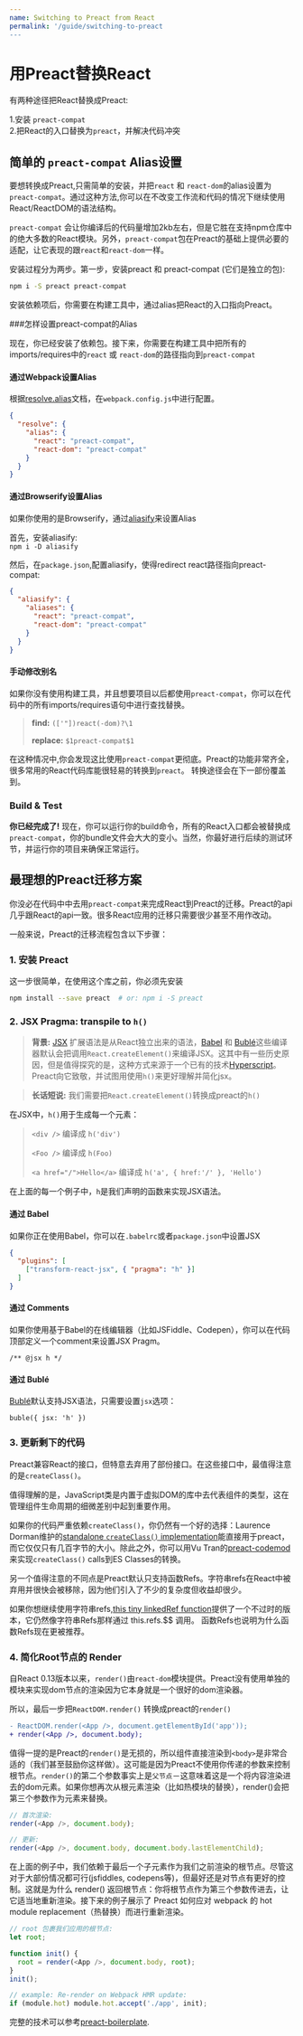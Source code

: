 ```yaml
---
name: Switching to Preact from React
permalink: '/guide/switching-to-preact
---
```




# 用Preact替换React

有两种途径把React替换成Preact:

1.安装 `preact-compat`  
2.把React的入口替换为`preact`，并解决代码冲突

## 简单的 `preact-compat` Alias设置

要想转换成Preact,只需简单的安装，并把`react` 和 `react-dom`的alias设置为`preact-compat`。通过这种方法,你可以在不改变工作流和代码的情况下继续使用React/ReactDOM的语法结构。

`preact-compat` 会让你编译后的代码量增加2kb左右，但是它胜在支持npm仓库中的绝大多数的React模块。另外，`preact-compat`包在Preact的基础上提供必要的适配，让它表现的跟`react`和`react-dom`一样。

安装过程分为两步。第一步，安装preact 和 preact-compat (它们是独立的包):

```sh
npm i -S preact preact-compat
```

安装依赖项后，你需要在构建工具中，通过alias把React的入口指向Preact。

###怎样设置preact-compat的Alias

现在，你已经安装了依赖包。接下来，你需要在构建工具中把所有的imports/requires中的`react` 或 `react-dom`的路径指向到`preact-compat`


#### 通过Webpack设置Alias

根据[resolve.alias](https://webpack.github.io/docs/configuration.html#resolve-alias)文档，在`webpack.config.js`中进行配置。

```json
{
  "resolve": {
    "alias": {
      "react": "preact-compat",
      "react-dom": "preact-compat"
    }
  }
}
```

#### 通过Browserify设置Alias

如果你使用的是Browserify，通过[aliasify](https://www.npmjs.com/package/aliasify)来设置Alias

首先，安装aliasify:  
`npm i -D aliasify`

然后，在`package.json`,配置aliasify，使得redirect react路径指向preact-compat:

```json
{
  "aliasify": {
    "aliases": {
      "react": "preact-compat",
      "react-dom": "preact-compat"
    }
  }
}
```


#### 手动修改别名

如果你没有使用构建工具，并且想要项目以后都使用`preact-compat`，你可以在代码中的所有imports/requires语句中进行查找替换。
> **find:**    `(['"])react(-dom)?\1`
>
> **replace:** `$1preact-compat$1`

在这种情况中,你会发现这比使用`preact-compat`更彻底。Preact的功能非常齐全，很多常用的React代码库能很轻易的转换到`preact`。
转换途径会在下一部份覆盖到。

### Build & Test

**你已经完成了!**
现在，你可以运行你的build命令，所有的React入口都会被替换成`preact-compat`，你的bundle文件会大大的变小。当然，你最好进行后续的测试环节，并运行你的项目来确保正常运行。

## 最理想的Preact迁移方案
你没必在代码中中去用`preact-compat`来完成React到Preact的迁移。Preact的api几乎跟React的api一致。很多React应用的迁移只需要很少甚至不用作改动。

一般来说，Preact的迁移流程包含以下步骤：
### 1. 安装 Preact

这一步很简单，在使用这个库之前，你必须先安装

```sh
npm install --save preact  # or: npm i -S preact
```

### 2. JSX Pragma: transpile to `h()`
> **背景:**  [JSX] 扩展语法是从React独立出来的语法，[Babel] 和 [Bublé]这些编译器默认会把调用`React.createElement()`来编译JSX。这其中有一些历史原因，但是值得探究的是，这种方式来源于一个已有的技术[Hyperscript]。Preact向它致敬，并试图用使用`h()`来更好理解并简化jsx。

> **长话短说:** 我们需要把`React.createElement()`转换成preact的`h()`


在JSX中，`h()`用于生成每一个元素：

> `<div />` 编译成 `h('div')`
>
> `<Foo />` 编译成 `h(Foo)`
>
> `<a href="/">Hello</a>` 编译成 `h('a', { href:'/' }, 'Hello')`


在上面的每一个例子中，`h`是我们声明的函数来实现JSX语法。

#### 通过 Babel

如果你正在使用Babel，你可以在`.babelrc`或者`package.json`中设置JSX 

```json
{
  "plugins": [
    ["transform-react-jsx", { "pragma": "h" }]
  ]
}
```

#### 通过 Comments

如果你使用基于Babel的在线编辑器（比如JSFiddle、Codepen），你可以在代码顶部定义一个comment来设置JSX Pragm。

`/** @jsx h */`


#### 通过 Bublé

[Bublé]默认支持JSX语法，只需要设置`jsx`选项：

`buble({ jsx: 'h' })`


### 3. 更新剩下的代码

Preact兼容React的接口，但特意去弃用了部份接口。在这些接口中，最值得注意的是`createClass()`。


值得理解的是，JavaScript类是内置于虚拟DOM的库中去代表组件的类型，这在管理组件生命周期的细微差别中起到重要作用。

如果你的代码严重依赖`createClass()`，你仍然有一个好的选择：Laurence Dorman维护的[standalone `createClass()` implementation](https://github.com/ld0rman/preact-classless-component)能直接用于preact，而它仅仅只有几百字节的大小。除此之外，你可以用Vu Tran的[preact-codemod](https://github.com/vutran/preact-codemod)来实现`createClass()` calls到ES Classes的转换。


另一个值得注意的不同点是Preact默认只支持函数Refs。字符串refs在React中被弃用并很快会被移除，因为他们引入了不少的复杂度但收益却很少。

如果你想继续使用字符串refs,[this tiny linkedRef function](https://gist.github.com/developit/63e7a81a507c368f7fc0898076f64d8d)提供了一个不过时的版本，它仍然像字符串Refs那样通过 this.refs.$$ 调用。
函数Refs也说明为什么函数Refs现在更被推荐。




### 4. 简化Root节点的 Render

自React 0.13版本以来，`render()`由`react-dom`模块提供。Preact没有使用单独的模块来实现dom节点的渲染因为它本身就是一个很好的dom渲染器。

所以，最后一步把`ReactDOM.render()` 转换成preact的`render()`


```diff
- ReactDOM.render(<App />, document.getElementById('app'));
+ render(<App />, document.body);
```

值得一提的是Preact的`render()`是无损的，所以组件直接渲染到`<body>`是非常合适的（我们甚至鼓励你这样做）。这可能是因为Preact不使用你传递的参数来控制根节点。`render()`的第二个参数事实上是`父节点`－这意味着这是一个将内容渲染进去的dom元素。如果你想再次从根元素渲染（比如热模块的替换），render()会把第三个参数作为元素来替换。


```js
// 首次渲染:
render(<App />, document.body);

// 更新:
render(<App />, document.body, document.body.lastElementChild);
```
在上面的例子中，我们依赖于最后一个子元素作为我们之前渲染的根节点。尽管这对于大部份情况都可行(jsfiddles, codepens等)，但最好还是对节点有更好的控制。这就是为什么 render() 返回根节点：你将根节点作为第三个参数传进去，让它适当地重新渲染。接下来的例子展示了 Preact 如何应对 webpack 的 hot module replacement（热替换）而进行重新渲染。


```js
// root 包裹我们应用的根节点:
let root;

function init() {
  root = render(<App />, document.body, root);
}
init();

// example: Re-render on Webpack HMR update:
if (module.hot) module.hot.accept('./app', init);
```


完整的技术可以参考[preact-boilerplate](https://github.com/developit/preact-boilerplate/blob/master/src/index.js#L6-L18).



[babel]: https://babeljs.io
[bublé]: https://buble.surge.sh
[JSX]: https://facebook.github.io/jsx/
[JSX Pragma]: http://www.jasonformat.com/wtf-is-jsx/
[preact-boilerplate]: https://github.com/developit/preact-boilerplate
[hyperscript]: https://github.com/dominictarr/hyperscript

